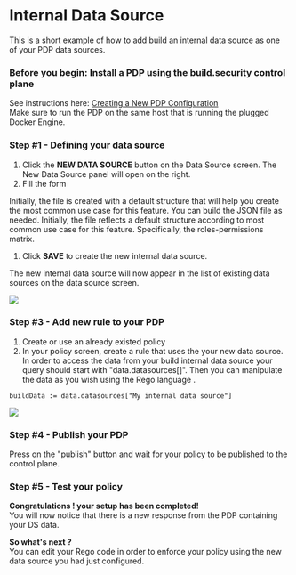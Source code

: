 # Internal Data Source

This is a short example of how to add build an internal data source as one of your PDP data sources.

### Before you begin: Install a PDP using the build.security control plane

See instructions here: [Creating a New PDP Configuration](https://docs.build.security/docs/define-new-pdp-configuration)  
Make sure to run the PDP on the same host that is running the plugged Docker Engine.

### Step \#1 - Defining your data source

1. Click the **NEW DATA SOURCE** button on the Data Source screen. The New Data Source panel will open on the right.
2. Fill the form

Initially, the file is created with a default structure that will help you create the most common use case for this feature. You can build the JSON file as needed. Initially, the file reflects a default structure according to most common use case for this feature. Specifically, the roles-permissions matrix.

1. Click **SAVE** to create the new internal data source.

The new internal data source will now appear in the list of existing data sources on the data source screen.

![](https://files.readme.io/b69c821-BuildDs.png)

### Step \#3 - Add new rule to your PDP

1. Create or use an already existed policy
2. In your policy screen, create a rule that uses the your new data source. In order to access the data from your build internal data source your query should start with "data.datasources\[\]". Then you can manipulate the data as you wish using the Rego language .

```text
buildData := data.datasources["My internal data source"]
```

![](https://files.readme.io/d1a515d-BuildDsQuery.png)

### Step \#4 - Publish your PDP

Press on the "publish" button and wait for your policy to be published to the control plane.

### Step \#5 - Test your policy

**Congratulations ! your setup has been completed!**  
You will now notice that there is a new response from the PDP containing your DS data.

**So what's next ?**  
You can edit your Rego code in order to enforce your policy using the new data source you had just configured.

